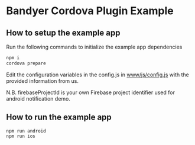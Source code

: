 # Bandyer Cordova Plugin Example

## How to setup the example app
Run the following commands to initialize the example app dependencies
```bash
npm i
cordova prepare
```

Edit the configuration variables in the config.js in [www/js/config.js](www/js/config.js) with the provided information from us.

N.B. firebaseProjectId is your own Firebase project identifier used for android notification demo.

## How to run the example app
```bash
npm run android
npm run ios
```